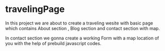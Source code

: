 # travelingPage

In this project we are about to create a traveling wesite with basic page  which contains About section , Blog section  and contact section with map.

In contact section we gonna create a working Form with a map location of you with the help of prebuild javascript  codes.
